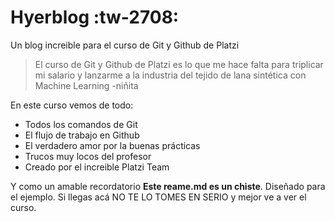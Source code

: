 # Hyerblog :tw-2708:
Un blog increible para el curso de Git y Github de Platzi
>El curso de Git y Github de Platzi es lo que me hace falta para triplicar mi salario y lanzarme a la industria del tejido de lana sintética con Machine Learning
>-niñita

En este curso vemos de todo:
* Todos los comandos de Git
* El flujo de trabajo en Github
* El verdadero amor por la buenas prácticas
* Trucos muy locos del profesor
* Creado por el increible Platzi Team

Y como un amable recordatorio **Este reame.md es un chiste**. Diseñado para el ejemplo. Si llegas acá NO TE LO TOMES EN SERIO y mejor ve a ver el curso. 
